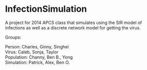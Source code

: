 InfectionSimulation
===================

A project for 2014 APCS class that simulates using the SIR model of infections as well as a discrete network model for getting the virus.

Groups:

Person: Charles, Ginny, Singhei  
Virus: Caleb, Sonja, Taylor  
Population: Channy, Ben B., Yong  
Simulation: Patrick, Alex, Ben O.  

